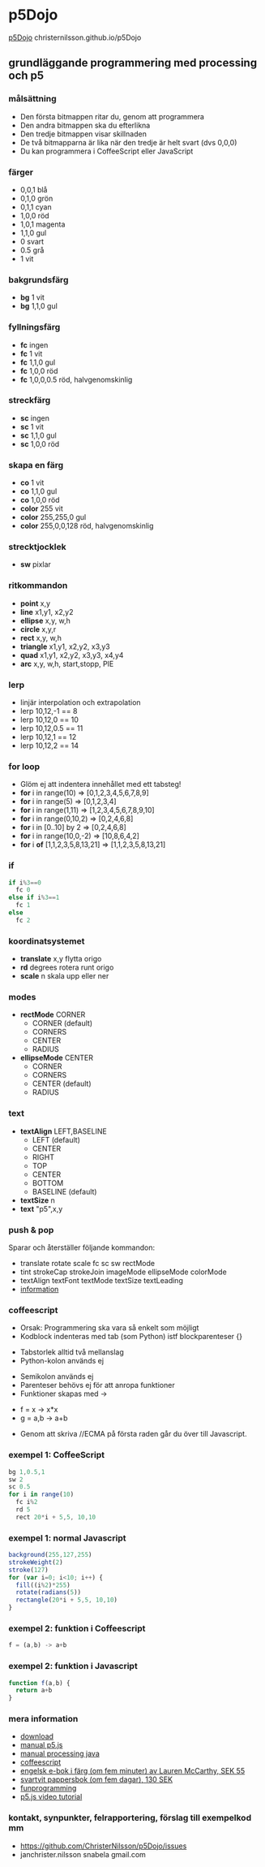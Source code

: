 # p5Dojo

[p5Dojo](https://christernilsson.github.io/p5Dojo) christernilsson.github.io/p5Dojo

## grundläggande programmering med processing och p5

### målsättning
* Den första bitmappen ritar du, genom att programmera
* Den andra bitmappen ska du efterlikna
* Den tredje bitmappen visar skillnaden
* De två bitmapparna är lika när den tredje är helt svart (dvs 0,0,0)
* Du kan programmera i CoffeeScript eller JavaScript

### färger
  - 0,0,1 blå
  - 0,1,0 grön
  - 0,1,1 cyan
  - 1,0,0 röd
  - 1,0,1 magenta
  - 1,1,0 gul
  - 0 svart
  - 0.5 grå
  - 1 vit
  
### bakgrundsfärg
  - **bg** 1   vit
  - **bg** 1,1,0 gul

### fyllningsfärg
  - **fc**  ingen
  - **fc** 1   vit
  - **fc** 1,1,0   gul
  - **fc** 1,0,0   röd 
  - **fc** 1,0,0,0.5 röd, halvgenomskinlig

### streckfärg
  - **sc**    ingen
  - **sc** 1   vit
  - **sc** 1,1,0   gul
  - **sc** 1,0,0   röd
  
### skapa en färg
  - **co** 1   vit
  - **co** 1,1,0   gul
  - **co** 1,0,0   röd
  - **color** 255   vit
  - **color** 255,255,0   gul
  - **color** 255,0,0,128   röd, halvgenomskinlig

### strecktjocklek
  - **sw** pixlar

### ritkommandon
  - **point** x,y
  - **line** x1,y1, x2,y2
  - **ellipse** x,y, w,h
  - **circle** x,y,r
  - **rect** x,y, w,h
  - **triangle** x1,y1, x2,y2, x3,y3
  - **quad** x1,y1, x2,y2, x3,y3, x4,y4
  - **arc** x,y, w,h, start,stopp, PIE 
  
### lerp  
 - linjär interpolation och extrapolation
 - lerp 10,12,-1 == 8
 - lerp 10,12,0 == 10
 - lerp 10,12,0.5 == 11
 - lerp 10,12,1 == 12
 - lerp 10,12,2 == 14
  
### for loop
  - Glöm ej att indentera innehållet med ett tabsteg!
  - **for** i in range(10)   => [0,1,2,3,4,5,6,7,8,9]
  - **for** i in range(5)  => [0,1,2,3,4]
  - **for** i in range(1,11)  => [1,2,3,4,5,6,7,8,9,10]
  - **for** i in range(0,10,2)  => [0,2,4,6,8]
  - **for** i in [0..10] by 2 => [0,2,4,6,8]
  - **for** i in range(10,0,-2)  => [10,8,6,4,2]
  - **for** i **of** [1,1,2,3,5,8,13,21] => [1,1,2,3,5,8,13,21]
  
  
### if
```javascript
if i%3==0
  fc 0
else if i%3==1
  fc 1
else
  fc 2
```    

### koordinatsystemet
  - **translate** x,y   flytta origo      
  - **rd** degrees      rotera runt origo
  - **scale** n         skala upp eller ner
  
### modes
  - **rectMode** CORNER
    * CORNER (default)
    * CORNERS
    * CENTER
    * RADIUS
  - **ellipseMode** CENTER
    * CORNER
    * CORNERS
    * CENTER (default)
    * RADIUS

### text
  - **textAlign** LEFT,BASELINE  
    * LEFT (default)
    * CENTER
    * RIGHT
    * TOP
    * CENTER
    * BOTTOM
    * BASELINE (default)
  - **textSize** n
  - **text** "p5",x,y

### push & pop
Sparar och återställer följande kommandon:
 - translate rotate scale fc sc sw rectMode
 - tint strokeCap strokeJoin imageMode ellipseMode colorMode
 - textAlign textFont textMode textSize textLeading
 - [information](https://www.processing.org/tutorials/transform2d)

### coffeescript
 - Orsak: Programmering ska vara så enkelt som möjligt
 - Kodblock indenteras med tab (som Python) istf blockparenteser {}
  * Tabstorlek alltid två mellanslag
  * Python-kolon används ej
 - Semikolon används ej
 - Parenteser behövs ej för att anropa funktioner
 - Funktioner skapas med ->
  * f = x -> x*x
  * g = a,b -> a+b
 - Genom att skriva //ECMA på första raden går du över till Javascript.
  
### exempel 1: CoffeeScript
```javascript
bg 1,0.5,1
sw 2
sc 0.5
for i in range(10)
  fc i%2
  rd 5
  rect 20*i + 5,5, 10,10
```    

### exempel 1: normal Javascript
```javascript
background(255,127,255)
strokeWeight(2)
stroke(127)
for (var i=0; i<10; i++) {
  fill((i%2)*255)
  rotate(radians(5))
  rectangle(20*i + 5,5, 10,10)
}
```    

### exempel 2: funktion i Coffeescript
```javascript
f = (a,b) -> a+b
```    

### exempel 2: funktion i Javascript
```javascript
function f(a,b) {
  return a+b
}
```    

### mera information

 - [download](https://p5js.org)
 - [manual p5.js](https://p5js.org/reference)
 - [manual processing java](https://processing.org/reference)
 - [coffeescript](http://coffeescript.org)
 - [engelsk e-bok i färg (om fem minuter) av Lauren McCarthy, SEK 55](https://play.google.com/store/books/details?id=iP3GCgAAQBAJ&rdid=book-iP3GCgAAQBAJ&rdot=1&source=gbs_atb&pcampaignid=books_booksearch_atb)
 - [svartvit pappersbok (om fem dagar), 130 SEK](https://www.adlibris.com/se/bok/getting-started-with-p5js-making-interactive-graphics-in-javascript-and-processing-9781457186776)
 - [funprogramming](http://funprogramming.org)
 - [p5.js video tutorial](https://www.youtube.com/user/shiffman/playlists?sort=dd&view=50&shelf_id=14)

### kontakt, synpunkter, felrapportering, förslag till exempelkod mm

 - https://github.com/ChristerNilsson/p5Dojo/issues
 - janchrister.nilsson snabela gmail.com